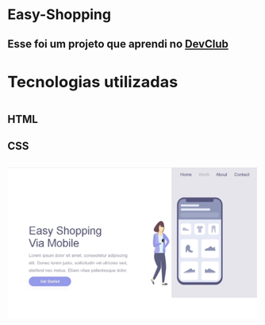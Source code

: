 # Easy-Shopping


<h2>Esse foi um projeto que aprendi no  <a href="https://rodolfomori.com.br/devclub">DevClub<a/><h2/>
  
  
<h2>Tecnologias utilizadas<h2/>
<h4>HTML<h4/>
<h4>CSS<h4/>

  

<img src="https://github.com/cicerotande/Easy-Shopping/blob/master/assets/Easy%20Shopping%20-%20Desktop.jpg?raw=true">
